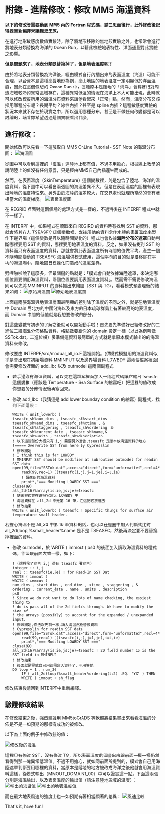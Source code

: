 # 附錄 - 進階修改：修改 MM5 海溫資料

**以下的修改皆需要動到 MM5 內的 Fortran 程式碼，請三思而後行，此外修改後記得要重新編譯來讓變更生效。**

在進行地形敏感度數值實驗時，除了將地形移除的無地形實驗之外，也常常會進行將地表分類替換為海洋的 Ocean Run，以藉此檢驗地表特性、洋面通量對此實驗之影響。

**但是問題來了，地表分類是替換掉了，但是地表溫度呢？**

由於將地表分類替換為海洋後，經由模式自行內插出來的表面溫度（海溫）可能不合理，以台灣本島這種高聳地形為例，高山地區的地表溫度一定明顯低於洋面溫度，因此在這個假想的 Ocean Run 中，這塊原本是陸地的「海洋」會有著相對周遭海域較冷的異常區域存在，這種異常低溫的情況在海洋上不大可能出現，此時就可以修改模擬所用的海溫分布資料來讓他看起來「正常」點，然而，溫度分布又該採用哪種分布呢？長期平均？線性內插？甚至是 spline 內插？這種敏感度實驗的狀況本來就不存在於現實之中，所以選用哪種分布，甚至是不做任何改變都是可以討論的，端看你希望透過這個實驗看出什麼。

## 進行修改：
開始修改可以先看一下這張取自 MM5 OnLine Tutorial - SST Note 的海溫分布圖：
![海溫圖](/images/SST.gif)

從圖中可以看到這裡的「海溫」連陸地上都有值，不過不用擔心，根據線上教學的說明陸上的值沒有任何意義，只是經由MM5自己內插產生而成的。

然而，在表面溫度（SkinTemperature）這個變數裡，則是包含了陸地、海洋的溫度資料，從下圖中可以看出兩張圖的海溫差異不大，但是在表面溫度的圖裡有表現出陸地的溫度特性來。另外由於海陸的溫差較大，在交界處也就理所當然的會有著相當大的溫度梯度。
![表面溫度圖](/images/SkinT.gif)

在 REGRID 裡面對這兩個場的處理方式是一樣的，不過稍後在 INTERPF 程式中就不一樣了。

在 INTERPF 中，如果程式在讀取來自 REGIRD 的資料時有找到 SST 的資料，那就會將其存入 TSEASFC 這個變數裡，然後用他的資料當作水體的表面溫度來製作下邊界場（這個變數是可以隨時間變化的）程式也會依據**海陸分布的遮罩**自動判斷哪裡要用 SST 的資料，哪裡要用地表溫度的資料。反之，如果沒有找到 SST 的資料而只有表面溫度的資料，那就會將此表面溫度所有時間的值做平均，產生一個不隨時間變動的 TSEASFC 海溫場供模式使用，這個平均的目的就是要移除在平均的海溫場中，陸地因日夜變化而造成的溫度差異。

劈哩啪啦說了這麼多，但最關鍵的點就是：「模式會自動依據海陸遮罩，來決定哪個位置要調用海溫資料，哪個位置要調用表面溫度資料」。然而需不需要修改海溫則可以先將 MMINPUT 的資料抓出來繪圖（SST 與 TG），看看模式預處理後的結果如何：
![原始海溫圖](/images/Ocean-SST-Orig.png)
![原始地表溫度圖](/images/Ocean-TG-Orig.png)

上面這兩張海溫與地表溫度圖最明顯的差別除了溫度的不同之外，就是在地表溫度中 Domain 西北方的中國沿海以及東方的日本琉球群島上有著較高的地表溫度，而 Domain 中間的低值就是我想要修改的部分。

對這些變數有初步的了解之後就可以開始動手啦！首先要先準備好已經修改好的二進位二維海溫分佈格點資料，格點數要跟你的 domain 設定一樣（以此為例叫做 SSTok.dat，二進位檔）要準備這資料最簡單的方式就是拿原本模式輸出的的海溫資料來修改。

修改要由 INTERPF/src/modual_all_io.F 這裡開始。(供模式模擬用的海溫資料似乎是會出現在初始場資料 MMINPUT 以及邊界場資料 LOWBDY 這兩個檔案裡面)
會需要修改裡面的 add_lbc 以及 outmodel 這兩個副程式

* 若手邊沒有海溫資料，可以先在這檔案裡面加入一段程式碼讓它輸出 tseasfc 這個變數（應該是 Temperature - Sea Surface 的縮寫吧）把這裡的值改成你想要的分佈情況後再塞回來。

* 修改 add_lbc（我猜這是 add lower bounday condition 的縮寫）副程式，找到下面這段：
    ```
    WRITE ( unit_lowerbc )
    tseasfc_sh%num_dims , tseasfc_sh%start_dims ,
    tseasfc_sh%end_dims , tseasfc_sh%xtime , &
    tseasfc_sh%staggering , tseasfc_sh%ordering ,&
    tseasfc_sh%current_date , tseasfc_sh%name,&
    tseasfc_sh%units , tseasfc_sh%description
    ! 以下這個部份大概只有 i,j 需要另外宣告,tseasfc 是原本放海溫資料的地方
    !===== Overwrite SST from here by Cypresslin
    ! 修改開始
    ! I think this is for LOWBDY
    ! MMINPUT SST should be modified at subroutine outmodel for readin SST data
    open(99,file="SSTok.dat",access="direct",form="unformatted",recl=4*ie*je,status="old")
        read(99,rec=1) ((tseasfc(i,j),j=1,je),i=1,ie)
        ! 讀進新的海溫資料
        print*,"=== Modifing LOWBDY SST ==="
    close(99)
    all_2d(16)%array(is:ie,js:je)=tseasfc
    ! 隨後程式會在這把它寫入 LOWBDY 中
    ! 海溫資料在 all_2d 中是第 16 筆，在這把它放進去
    ! 修改結束
    WRITE ( unit_lowerbc ) tseasfc ! Specific things for surface air temperature small header.
    ```

若擔心海溫不是 all_2d 中第 16 筆資料的話，也可以在迴圈中加入判斷式比對 all_2d(loop)%small_header%name 是不是 TSEASFC，然後再決定要不要替換掉裡面的資料。

* 修改 outmodel，於 WRITE ( immout ) ps0 的後面加入讀取海溫資料的程式碼，作法跟前面大致一樣，如下:
    ```
    ! (這裡除了宣告 i,j 還有 tseasfc 要宣告)
    integer :: i,j
    real :: tseasfc(ie,je) ! for Read-In SST Dat
    WRITE ( immout )
    WRITE ( immout )
    num_dims , start_dims , end_dims , xtime , staggering , &
    ordering , current_date , name , units , description
    ps0
    ! Since we do not want to do lots of name checking, the easiest thing to
    ! do is pass all of the 2d fields through. We have to modify the size of
    ! the arrays (possibly) to account for the expanded / unexpanded input.
    ! 修改開始,作法跟先前一樣,讀入海溫然後替換資料
    ! Cypresslin for readin SST data
    open(99,file="SSTok.dat",access="direct",form="unformatted",recl=4*ie*je,status="old")
        read(99,rec=1) ((tseasfc(i,j),j=1,je),i=1,ie)
        print*,"=== Modifing LOWBDY SST ==="
    close(99)
    all_2d(16)%array(is:ie,js:je)=tseasfc ! 2D field number 16 is the SST field in MMINPUT
    ! 修改結束
    ! 後面就是程式自己用迴圈寫入資料了，不用管他
    DO loop = 1 , num_2d
        IF ( all_2d(loop)%small_header%ordering(1:2) .EQ. 'YX' ) THEN
        WRITE ( immout ) sh_flag
    ```

修改結束後請回到INTERPF中重新編譯。

## 驗證修改結果
在修改結束之後，強烈建議用 MM5toGrADS 等軟體將結果畫出來看看海溫的分佈是不是一如預期的那樣有成功的被修改。

以下為上面的例子中修改後的值：

![修改後的海溫](/images/Ocean-SST-Mod.png)

這裡只有修改 SST，沒有修改 TG，所以表面溫度的圖畫出來跟前面一模一樣仍然看得到那一塊異常低溫值。不過不用擔心，就如同前面所提到的，模式會自己用海陸遮罩判斷要用哪裡的資料，當原本是陸地的地方被改成海洋之後他就會用海溫資料這樣，從模式輸出（MMOUT_DOMAIN1_00）中可以證實這一點。下面這兩張分別是海溫輸出，以及表面溫度的輸出值（請注意陸地區域的溫度）：
![輸出的海溫值](/images/Ocean-SST-Out.png)
![輸出的地表溫度值](/images/Ocean-TG-Out.png)

而在最大地表風速的強度上也一如預期有著相當顯著的差異：
![風速比較](/images/WindSpd.jpg)

That's it, have fun!
